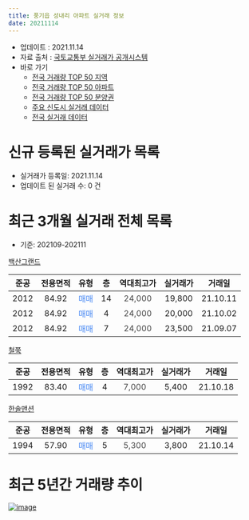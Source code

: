```yaml
---
title: 풍기읍 성내리 아파트 실거래 정보
date: 20211114
---
```


* 업데이트 : 2021.11.14
* 자료 출처 : [국토교통부 실거래가 공개시스템](http://rt.molit.go.kr)
* 바로 가기
    * [전국 거래량 TOP 50 지역](https://apt-info.github.io/apt-trade-info/tr)
    * [전국 거래량 TOP 50 아파트](https://apt-info.github.io/apt-trade-info/ta)
    * [전국 거래량 TOP 50 분양권](https://apt-info.github.io/apt-trade-info/tb)
    * [주요 신도시 실거래 데이터](https://apt-info.github.io/apt-trade-info/newtown)
    * [전국 실거래 데이터](https://apt-info.github.io/apt-trade-info/all)



<script async src="https://pagead2.googlesyndication.com/pagead/js/adsbygoogle.js"></script>
<!-- 기본광고 -->
<ins class="adsbygoogle"
     style="display:block"
     data-ad-client="ca-pub-1142216861245946"
     data-ad-slot="4805727019"
     data-ad-format="auto"
     data-full-width-responsive="true"></ins>
<script>
     (adsbygoogle = window.adsbygoogle || []).push({});
</script>


# 신규 등록된 실거래가 목록

* 실거래가 등록일: 2021.11.14
* 업데이트 된 실거래 수: 0 건




<script async src="https://pagead2.googlesyndication.com/pagead/js/adsbygoogle.js"></script>
<!-- 기본광고 -->
<ins class="adsbygoogle"
     style="display:block"
     data-ad-client="ca-pub-1142216861245946"
     data-ad-slot="4805727019"
     data-ad-format="auto"
     data-full-width-responsive="true"></ins>
<script>
     (adsbygoogle = window.adsbygoogle || []).push({});
</script>


# 최근 3개월 실거래 전체 목록
* 기준: 202109-202111


[백산그랜드](https://search.naver.com/search.naver?query=%EB%B0%B1%EC%82%B0%EA%B7%B8%EB%9E%9C%EB%93%9C)

|준공|전용면적|유형|층|역대최고가|실거래가|거래일|
|:---:|:---:|:---:|:---:|:---:|:---:|:---:|
|2012|84.92|<span style="color:#4285F3">매매</span>|14|<span style="color:#444444">24,000</span>|19,800|21.10.11|
|2012|84.92|<span style="color:#4285F3">매매</span>|4|<span style="color:#444444">24,000</span>|20,000|21.10.02|
|2012|84.92|<span style="color:#4285F3">매매</span>|7|<span style="color:#444444">24,000</span>|23,500|21.09.07|

[철쭉](https://search.naver.com/search.naver?query=%EC%B2%A0%EC%AD%89)

|준공|전용면적|유형|층|역대최고가|실거래가|거래일|
|:---:|:---:|:---:|:---:|:---:|:---:|:---:|
|1992|83.40|<span style="color:#4285F3">매매</span>|4|<span style="color:#444444">7,000</span>|5,400|21.10.18|

[한솔맨션](https://search.naver.com/search.naver?query=%ED%95%9C%EC%86%94%EB%A7%A8%EC%85%98)

|준공|전용면적|유형|층|역대최고가|실거래가|거래일|
|:---:|:---:|:---:|:---:|:---:|:---:|:---:|
|1994|57.90|<span style="color:#4285F3">매매</span>|5|<span style="color:#444444">5,300</span>|3,800|21.10.14|



<script async src="https://pagead2.googlesyndication.com/pagead/js/adsbygoogle.js"></script>
<!-- 기본광고 -->
<ins class="adsbygoogle"
     style="display:block"
     data-ad-client="ca-pub-1142216861245946"
     data-ad-slot="4805727019"
     data-ad-format="auto"
     data-full-width-responsive="true"></ins>
<script>
     (adsbygoogle = window.adsbygoogle || []).push({});
</script>


# 최근 5년간 거래량 추이


<div style="width:100%;">
    <canvas id="deal_progress" height="200"></canvas>
</div>

<script>
new Chart(document.getElementById("deal_progress"), {
    type: 'line',
    data: {
        labels: ['16.04','16.05','16.06','16.07','16.09','16.10','16.12','17.01','17.02','17.03','17.05','17.07','17.08','17.09','17.10','17.11','17.12','18.01','18.04','18.05','18.07','18.10','18.11','18.12','19.02','19.03','19.04','19.05','19.06','19.07','19.09','19.10','19.11','20.02','20.03','20.04','20.05','20.06','20.08','20.10','20.12','21.03','21.05','21.06','21.08','21.09','21.10'],
        datasets: [{
            label: '매매/분양권',
            data: [2,1,3,1,1,2,3,1,4,2,2,1,1,2,1,1,1,2,1,2,1,4,1,1,1,1,3,1,1,1,1,1,0,1,2,1,1,1,1,2,2,3,1,1,1,1,4],
            borderColor: "rgba(66, 133, 243, 1)",
            backgroundColor: "rgba(66, 133, 243, 0.05)",
            borderWidth: 1,
            pointRadius: 0,
            fill: false,
            lineTension: 0
        },{
            label: '전/월세',
            data: [0,1,0,0,0,0,0,0,0,1,0,0,1,0,0,0,0,1,0,0,0,1,1,0,0,0,0,0,0,0,0,1,1,0,0,1,1,0,0,0,0,0,0,0,0,0,0],
            borderColor: "rgba(255, 90, 0, 1)",
            backgroundColor: "rgba(255, 90, 0, 0.05)",
            borderWidth: 1,
            pointRadius: 0,
            fill: false,
            lineTension: 0
        },{
            label: '합계',
            data: [2,2,3,1,1,2,3,1,4,3,2,1,2,2,1,1,1,3,1,2,1,5,2,1,1,1,3,1,1,1,1,2,1,1,2,2,2,1,1,2,2,3,1,1,1,1,4],
            borderColor: "rgba(0, 0, 0, 1)",
            backgroundColor: "rgba(0, 0, 0, 0.03)",
            borderWidth: 0.1,
            pointRadius: 0,
            fill: true,
            lineTension: 0
        }
        ]
    },
    options: {
        responsive: true,
        title: {
            display: false
        },
        tooltips: {
            mode: 'index',
            intersect: false
        },
        hover: {
            mode: 'nearest',
            intersect: true
        },
        scales: {
            xAxes: [{
                display: true,
                scaleLabel: {
                    display: true,
                    labelString: '년/월'
                }
            }],
            yAxes: [{
                display: true,
                ticks: {
                    suggestedMin: 0,
                },
                scaleLabel: {
                    display: true,
                    labelString: '실거래 수'
                }
            }]
        }
    }
});

</script>


[![image](https://apt-info.github.io/images/2020-01-03-apt-trade-info/1024x500.png)](https://play.google.com/store/apps/details?id=com.aptinfo.apttradeinfo)

